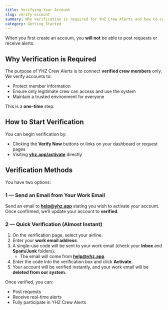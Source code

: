 ```yaml
---
title: Verifying Your Account
slug: verify-account
summary: Why verification is required for YHZ Crew Alerts and how to complete it.
category: Getting Started
---
```

When you first create an account, you **will not** be able to post requests or receive alerts.  



## Why Verification is Required
The purpose of YHZ Crew Alerts is to connect **verified crew members** only.  
We verify accounts to:
- Protect member information  
- Ensure only legitimate crew can access and use the system  
- Maintain a trusted environment for everyone  

This is a **one-time** step.



## How to Start Verification
You can begin verification by:
- Clicking the **Verify Now** buttons or links on your dashboard or request pages  
- Visiting **[yhz.app/activate](https://yhz.app/activate)** directly



## Verification Methods
You have two options:

### 1 — Send an Email from Your Work Email
Send an email to **help@yhz.app** stating you wish to activate your account.  
Once confirmed, we’ll update your account to **verified**.



### 2 — Quick Verification (Almost Instant)
1. On the verification page, select your airline.  
2. Enter your **work email address**.  
3. A single-use code will be sent to your work email (check your **Inbox** and **Spam/Junk** folders).  
   - The email will come from **help@yhz.app**.  
4. Enter the code into the verification box and click **Activate**.  
5. Your account will be verified instantly, and your work email will be **deleted from our system**.



Once verified, you can:
- Post requests  
- Receive real-time alerts  
- Fully participate in YHZ Crew Alerts
